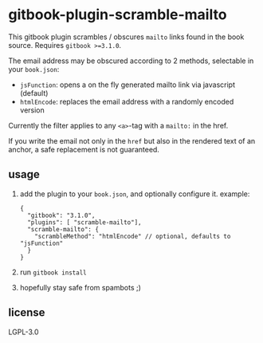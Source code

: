 # gitbook-plugin-scramble-mailto

This gitbook plugin scrambles / obscures `mailto` links found in the book source.
Requires `gitbook >=3.1.0`.

The email address may be obscured according to 2 methods, selectable in your `book.json`:

- `jsFunction`: opens a on the fly generated mailto link via javascript (default)
- `htmlEncode`: replaces the email address with a randomly encoded version


Currently the filter applies to any `<a>`-tag with a `mailto:` in the href.

If you write the email not only in the `href` but also in the rendered text of an anchor, a safe replacement is not guaranteed.

## usage

1. add the plugin to your `book.json`, and optionally configure it. example:

    ```
    {
      "gitbook": "3.1.0",
      "plugins": [ "scramble-mailto"],
      "scramble-mailto": {
        "scrambleMethod": "htmlEncode" // optional, defaults to "jsFunction"
      }
    }
    ```

2. run `gitbook install`

3. hopefully stay safe from spambots ;)

## license

LGPL-3.0
